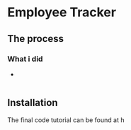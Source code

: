 # Employee Tracker



## The process

### What i did
* 

![]()
  
## Installation 
The final code tutorial can be found at h
